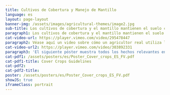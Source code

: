 ```yaml
---
title: Cultivos de Cobertura y Manejo de Mantillo
language: es
layout: page-layout
banner-img: /assets/images/agricultural-themes/image2.jpg
sub-title: Los cultivos de cobertura y el mantillo mantienen el suelo cubierto y, por lo tanto, lo mantienen húmedo y fértil. También evitan la erosión y como cultivos de cobertura leguminosos alimentan su suelo con nitrógeno adicional.
paragraph1: Los cultivos de cobertura y el mantillo mantienen el suelo cubierto y, por lo tanto, lo mantienen húmedo y fértil. También evitan la erosión y como cultivos de cobertura leguminosos alimentan su suelo con nitrógeno adicional.
cat-video-url: https://player.vimeo.com/video/295478447
paragraph2: Véase aquí un video sobre cómo un agricultor real utiliza los cultivos de cobertura y el manejo de mantillo para mejorar la fertilidad del suelo y la protección de sus tierras de cultivo.
cat-video-url2: https://player.vimeo.com/video/303892331
paragraph3: 'El siguiente póster muestra todos los hechos relevantes en detalle. Véase aquí:'
cat-pdf1: /assets/posters/es/Poster_Cover_crops_ES_FV.pdf
cat-pdf1-title: Cover Crops Guidelines
cat-pdf2: 
cat-pdf2-title: 
poster: /assets/posters/es/Poster_Cover_crops_ES_FV.pdf
showJS: true
iframeClass: portrait
---
```

